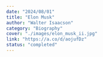 ```yaml
---
date: "2024/08/01"
title: "Elon Musk"
author: "Walter Isaacson"
category: "Biography"
cover: "./images/elon_musk_ii.jpg"
link: "https://a.co/d/aojufDz"
status: "completed"
---
```

